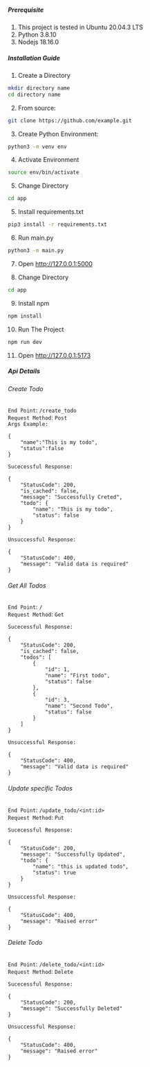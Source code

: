 
##### Prerequisite
1. This project is tested in Ubuntu 20.04.3 LTS
2. Python 3.8.10
3. Nodejs 18.16.0

##### Installation Guide
1. Create a Directory
```bash
mkdir directory name
cd directory name
```

2. From source:

```bash
git clone https://github.com/example.git
```

3. Create Python Environment:
```bash
python3 -m venv env
```
4. Activate Environment
```bash
source env/bin/activate
```
5. Change Directory
```bash
cd app
```
5. Install requirements.txt
```bash
pip3 install -r requirements.txt
```
6. Run main.py
```bash
python3 -m main.py
```
7. Open http://127.0.0.1:5000

8. Change Directory
```bash
cd app
```
9. Install npm
```bash
npm install
```
10. Run The Project
```bash
npm run dev 
```

11. Open http://127.0.0.1:5173


 ##### Api Details

###### Create Todo

```End Point```: ```/create_todo``` <br>
```Request Method```: ```Post``` <br>
```Args Example: ```
```
{
    "name":"This is my todo",
    "status":false
}
```
```Sucecessful Response: ```
```
{
    "StatusCode": 200,
    "is_cached": false,
    "message": "Successfully Creted",
    "todo": {
        "name": "This is my todo",
        "status": false
    }
}
```

```Unsuccessful Response: ```
```
{
    "StatusCode": 400,
    "message": "Valid data is required"
}
```


###### Get All Todos

```End Point```: ```/``` <br>
```Request Method```: ```Get``` <br>

```Sucecessful Response: ```
```
{
    "StatusCode": 200,
    "is_cached": false,
    "todos": [
        {
            "id": 1,
            "name": "First todo",
            "status": false
        },
        {
            "id": 3,
            "name": "Second Todo",
            "status": false
        }
    ]
}
```

```Unsuccessful Response: ```
```
{
    "StatusCode": 400,
    "message": "Valid data is required"
}
```
###### Update specific Todos

```End Point```: ```/update_todo/<int:id>``` <br>
```Request Method```: ```Put``` <br>

```Sucecessful Response: ```
```
{
    "StatusCode": 200,
    "message": "Successfully Updated",
    "todo": {
        "name": "this is updated todo",
        "status": true
    }
}
```

```Unsuccessful Response: ```
```
{
    "StatusCode": 400,
    "message": "Raised error"
}
```
###### Delete Todo

```End Point```: ```/delete_todo/<int:id>``` <br>
```Request Method```: ```Delete``` <br>

```Sucecessful Response: ```
```
{
    "StatusCode": 200,
    "message": "Successfully Deleted"
}
```

```Unsuccessful Response: ```
```
{
    "StatusCode": 400,
    "message": "Raised error"
}
```
